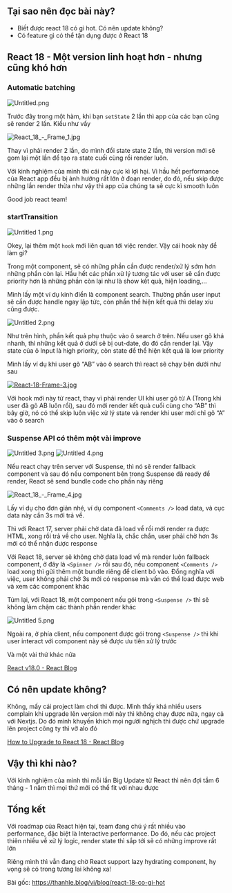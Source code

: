 ## Tại sao nên đọc bài này?

- Biết được react 18 có gì hot. Có nên update không?
- Có feature gì có thể tận dụng được ở React 18

## React 18 - Một version linh hoạt hơn - nhưng cũng khó hơn

### Automatic batching

![Untitled.png](https://images.viblo.asia/681109dc-4c7b-4f8d-a7ed-0c0f8657cd1b.png)


Trước đây trong một hàm, khi bạn `setState` 2 lần thì app của các bạn cũng sẽ render 2 lần. Kiểu như vầy

![React_18_-_Frame_1.jpg](https://images.viblo.asia/1e100f5e-846e-4d1e-bb66-224d1f241887.jpg)

Thay vì phải render 2 lần, do mình đổi state state 2 lần, thì version mới sẽ gom lại một lần để tạo ra state cuối cùng rồi render luôn.

Với kinh nghiệm của mình thì cái này cực kì lợi hại. Vì hầu hết performance của React app đều bị ảnh hưởng rất lớn ở đoạn render, do đó, nếu skip được những lần render thừa như vậy thì app của chúng ta sẽ cực kì smooth luôn

Good job react team!

### startTransition

![Untitled 1.png](https://images.viblo.asia/c2a3481d-9f2c-4fa6-9989-8154581f6762.png)

Okey, lại thêm một `hook` mới liên quan tới việc render. Vậy cái hook này để làm gì?

Trong một component, sẽ có những phần cần được render/xử lý sớm hơn những phần còn lại. Hầu hết các phần xử lý tương tác với user sẽ cần được priority hơn là những phần còn lại như là show kết quả, hiện loading,...

Mình lấy một ví dụ kinh điển là component search. Thường phần user input sẽ cần được handle ngay lập tức, còn phần thể hiện kết quả thì delay xíu cũng được.

![Untitled 2.png](https://images.viblo.asia/ddd0ab32-d6a9-4a34-ba77-1ed85e46ab8a.png)

Như trên hình, phần kết quả phụ thuộc vào ô search ở trên. Nếu user gõ khá nhanh, thì những kết quả ở dưới sẽ bị out-date, do đó cần render lại. Vậy state của ô Input là high priority, còn state để thể hiện kết quả là low priority

Mình lấy ví dụ khi user gõ “AB” vào ô search thì react sẽ chạy bên dưới như sau

[![React-18-Frame-3.jpg](https://i.postimg.cc/nhsXdJm0/React-18-Frame-3.jpg)](https://postimg.cc/DSTfZRBX)

Với hook mới này từ react, thay vì phải render UI khi user gõ từ A (Trong khi user đã gõ AB luôn rồi), sau đó mới render kết quả cuối cùng cho “AB” thì bây giờ, nó có thể skip luôn việc xử lý state và render khi user mới chỉ gõ “A” vào ô search

### Suspense API có thêm một vài improve

![Untitled 3.png](https://images.viblo.asia/7c3f3ac4-4ec2-4162-87a4-e0e8c131ebf8.png)
![Untitled 4.png](https://images.viblo.asia/0e3c5544-edbc-4532-9d82-e3ef0a438ac2.png)


Nếu react chạy trên server với Suspense, thì nó sẽ render fallback component và sau đó nếu component bên trong Suspense đã ready để render, React sẽ send bundle code cho phần này riêng

![React_18_-_Frame_4.jpg](https://images.viblo.asia/805f88bd-af17-4120-8a22-694886eb69cc.jpg)

Lấy ví dụ cho đơn giản nhé, ví dụ component `<Comments />` load data, và cục data này cần 3s mới trả về.

Thì với React 17, server phải chờ data đã load về rồi mới render ra được HTML, xong rồi trả về cho user. Nghĩa là, chắc chắn, user phải chờ hơn 3s mới có thể nhận được response

Với React 18, server sẽ không chờ data load về mà render luôn fallback component, ở đây là `<Spinner />`  rồi sau đó, nếu component `<Comments />` load xong thì gửi thêm một bundle riêng để client bỏ vào. Đồng nghĩa với việc, user không phải chờ 3s mới có response mà vấn có thể load được web và xem các component khác

Túm lại, với React 18, một component nếu gói trong `<Suspense />` thì sẽ không làm chậm các thành phần render khác

![Untitled 5.png](https://images.viblo.asia/5ac37d74-c0bd-4788-b0dc-bd498038b435.png)

Ngoài ra, ở phía client, nếu component được gói trong `<Suspense />` thì khi user interact với component này sẽ được ưu tiên xử lý trước

Và một vài thứ khác nữa

[React v18.0 - React Blog](https://reactjs.org/blog/2022/03/29/react-v18.html)

## Có nên update không?

Không, mấy cái project làm chơi thì được. Mình thấy khá nhiều users complain khi upgrade lên version mới này thì không chạy được nữa, ngay cả với Nextjs. Do đó mình khuyến khích mọi người nghịch thì được chứ upgrade lên project công ty thì vỡ alo đó

[How to Upgrade to React 18 - React Blog](https://reactjs.org/blog/2022/03/08/react-18-upgrade-guide.html)

## Vậy thì khi nào?

Với kinh nghiệm của mình thì mỗi lần Big Update từ React thì nên đợi tầm 6 tháng - 1 năm thì mọi thứ mới có thể fit với nhau được

## Tổng kết

Với roadmap của React hiện tại, team đang chú ý rất nhiều vào performance, đặc biệt là Interactive performance. Do đó, nếu các project thiên nhiều về xử lý logic, render state thì sắp tới sẽ có những improve rất lớn

Riêng mình thì vẫn đang chờ React support lazy hydrating component, hy vọng sẽ có trong tương lai không xa!

Bài gốc: https://thanhle.blog/vi/blog/react-18-co-gi-hot